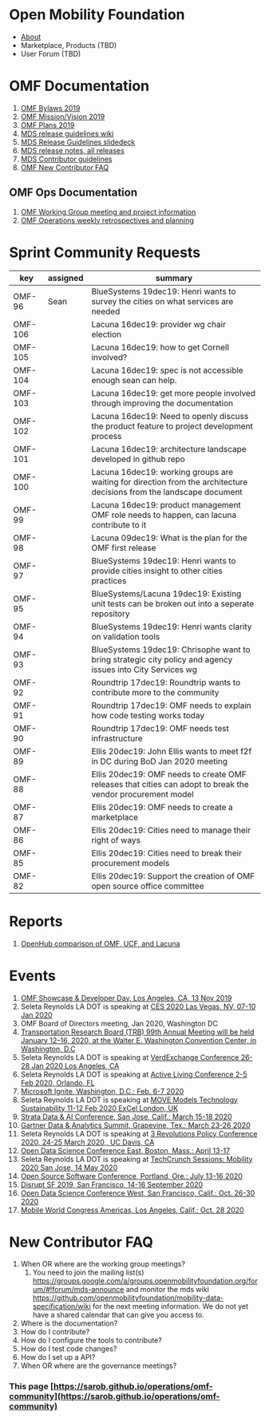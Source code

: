 # Open Mobility Foundation
* [About](https://www.openmobilityfoundation.org/about/)
* Marketplace, Products (TBD)
* User Forum (TBD)

# OMF Documentation
1. [OMF Bylaws 2019](https://members.openmobilityfoundation.org/wp-content/uploads/2019/08/OMF-Bylaws-CURRENT-1.pdf)
1. [OMF Mission/Vision 2019](https://www.openmobilityfoundation.org/wp-content/uploads/2019/06/OpenMobilityFoundation_Principles.pdf)
1. [OMF Plans 2019](https://www.openmobilityfoundation.org/wp-content/uploads/2019/10/OMF-Transitional-Architectural-Landscape-FINAL.pdf)
1. [MDS release guidelines wiki](https://github.com/openmobilityfoundation/mobility-data-specification/blob/dev/ReleaseGuidelines.md)
1. [MDS Release Guidelines slidedeck](https://docs.google.com/presentation/d/1iw3Y6kSDnSUEUNLGlc07ARQlcunYVYCd05P2RkTTNnc/edit?usp=sharing)
1. [MDS release notes, all releases](https://github.com/openmobilityfoundation/mobility-data-specification/blob/dev/ReleaseNotes.md)
1. [MDS Contributor guidelines](https://github.com/openmobilityfoundation/mobility-data-specification/blob/dev/CONTRIBUTING.md)
1. [OMF New Contributor FAQ](#new-contributor-faq)

## OMF Ops Documentation
1. [OMF Working Group meeting and project information](https://github.com/openmobilityfoundation/mobility-data-specification/wiki/Working-Group-Operations-(wg-ops)#omf-projects-overloaded)
1. [OMF Operations weekly retrospectives and planning](https://docs.google.com/document/d/1wEj46BFxgo1HGAC0L7qd3UfNNhnDzMzJdLLR2C7Qesg/edit?usp=sharing)

# Sprint Community Requests

<div class="datatable-begin"></div>

key  | assigned | summary
------- | ----- | ------------
OMF-96	| Sean  |	BlueSystems 19dec19: Henri wants to survey the cities on what services are needed
OMF-106	|		|	Lacuna 16dec19: provider wg chair election
OMF-105	|		|	Lacuna 16dec19: how to get Cornell involved?
OMF-104	|		|	Lacuna 16dec19: spec is not accessible enough sean can help.
OMF-103	|		|	Lacuna 16dec19: get more people involved through improving the documentation
OMF-102	|		|	Lacuna 16dec19: Need to openly discuss the product feature to project development process
OMF-101	|		|	Lacuna 16dec19: architecture landscape developed in github repo
OMF-100	|		|	Lacuna 16dec19: working groups are waiting for direction from the architecture decisions from the landscape document
OMF-99	|		|	Lacuna 16dec19: product management OMF role needs to happen, can lacuna contribute to it
OMF-98	|		|	Lacuna 09dec19: What is the plan for the OMF first release
OMF-97	|		|	BlueSystems 19dec19: Henri wants to provide cities insight to other cities practices
OMF-95	|		|	BlueSystems/Lacuna 19dec19: Existing unit tests can be broken out into a seperate repository
OMF-94	|		|	BlueSystems 19dec19: Henri wants clarity on validation tools
OMF-93	|		|	BlueSystems 19dec19: Chrisophe want to bring strategic city policy and agency issues into City Services wg
OMF-92	|		|	Roundtrip 17dec19: Roundtrip wants to contribute more to the community
OMF-91	|		|	Roundtrip 17dec19: OMF needs to explain how code testing works today
OMF-90	|		|	Roundtrip 17dec19: OMF needs test infrastructure
OMF-89	|		|	Ellis 20dec19: John Ellis wants to meet f2f in DC during BoD Jan 2020 meeting
OMF-88	|		|	Ellis 20dec19: OMF needs to create OMF releases that cities can adopt to break the vendor procurement model
OMF-87	|		|	Ellis 20dec19: OMF needs to create a marketplace
OMF-86	|		|	Ellis 20dec19: Cities need to manage their right of ways
OMF-85	|		|	Ellis 20dec19: Cities need to break their procurement models
OMF-82	|		|	Ellis 20dec19: Support the creation of OMF open source office committee

<div class="datatable-end"></div>

# Reports
1. [OpenHub comparison of OMF, UCF, and Lacuna](https://www.openhub.net/p/_compare?project_0=Open+Mobility+Foundation&project_1=kepler.gl&project_2=Lacuna-tech)

# Events
1. [OMF Showcase & Developer Day, Los Angeles, CA, 13 Nov 2019](https://www.eventbrite.com/e/omf-showcase-developer-day-tickets-76854980315#)
1. Seleta Reynolds LA DOT is speaking at [CES 2020 Las Vegas, NV, 07-10 Jan 2020](https://www.ces.tech/conference/speaker-directory/882559.aspx)
1. OMF Board of Directors meeting, Jan 2020, Washington DC
1. [Transportation Research Board (TRB) 99th Annual Meeting will be held January 12–16, 2020, at the Walter E. Washington Convention Center, in Washington, D.C](http://www.trb.org/AnnualMeeting/AnnualMeeting.aspx)
1. Seleta Reynolds LA DOT is speaking at [VerdExchange Conference 26-28 Jan 2020 Los Angeles, CA](https://www.verdexchange.org/)
1. Seleta Reynolds LA DOT is speaking at [Active Living Conference 2-5 Feb 2020, Orlando, FL](http://www.alr-conference.com/)
1. [Microsoft Ignite, Washington, D.C.: Feb. 6-7 2020](https://www.microsoft.com/en-us/ignite-the-tour/washington-dc)
1. Seleta Reynolds LA DOT is speaking at [MOVE Models Technology Sustainability 11-12 Feb 2020 ExCel London, UK](https://www.terrapinn.com/exhibition/move/index.stm)
1. [Strata Data & AI Conference, San Jose, Calif.: March 15-18 2020](https://conferences.oreilly.com/strata-data-ai/stai-ca)
1. [Gartner Data & Analytics Summit, Grapevine, Tex.: March 23-26 2020](https://www.gartner.com/en/conferences/na/data-analytics-us)
1. Seleta Reynolds LA DOT is speaking at [3 Revolutions Policy Conference 2020, 24-25 March 2020,, UC Davis, CA](https://3rev.ucdavis.edu/events/3-revolutions-policy-conference-2020)
1. [Open Data Science Conference East, Boston, Mass.: April 13-17 ](https://odsc.com/boston/)
1. Seleta Reynolds LA DOT is speaking at [TechCrunch Sessions: Mobility 2020 San Jose, 14 May 2020](https://techcrunch.com/events/tc-sessions-mobility-2020/)
1. [Open Source Software Conference, Portland, Ore.: July 13-16 2020](https://conferences.oreilly.com/oscon/oscon-or)
1. [Disrupt SF 2019, San Francisco, 14-16 September 2020](https://techcrunch.com/events/disrupt-sf-2020/)
1. [Open Data Science Conference West, San Francisco, Calif.: Oct. 26-30 2020](https://odsc.com/california/)
1. [Mobile World Congress Americas, Los Angeles, Calif.: Oct. 28 2020](https://www.mwclosangeles.com/)

# New Contributor FAQ
1. When OR where are the working group meetings? 
    1. You need to join the mailing list(s) https://groups.google.com/a/groups.openmobilityfoundation.org/forum/#!forum/mds-announce and monitor the mds wiki https://github.com/openmobilityfoundation/mobility-data-specification/wiki for the next meeting information. We do not yet have a shared calendar that can give you access to. 
1. Where is the documentation?
1. How do I contribute?
1. How do I configure the tools to contribute?
1. How do I test code changes?
1. How do I set up a API?
1. When OR where are the governance meetings?

### This page [https://sarob.github.io/operations/omf-community](https://sarob.github.io/operations/omf-community)
